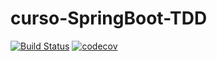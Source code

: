 # curso-SpringBoot-TDD

[![Build Status](https://travis-ci.com/marcosAlRocha/curso-SpringBoot-TDD.svg?branch=master)](https://travis-ci.com/marcosAlRocha/curso-SpringBoot-TDD)
[![codecov](https://codecov.io/gh/marcosAlRocha/curso-SpringBoot-TDD/branch/master/graph/badge.svg)](https://codecov.io/gh/marcosAlRocha/curso-SpringBoot-TDD)
